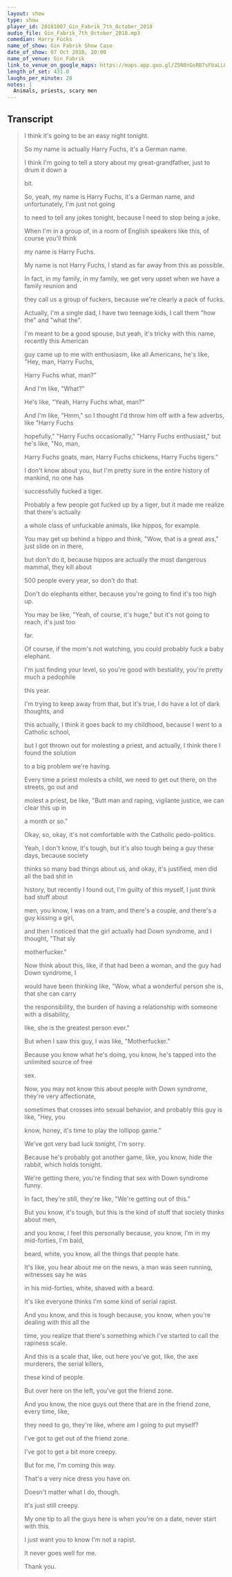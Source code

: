```yaml
---
layout: show
type: show
player_id: 20181007_Gin_Fabrik_7th_October_2018
audio_file: Gin_Fabrik_7th_October_2018.mp3
comedian: Harry Fücks
name_of_show: Gin Fabrik Show Case
date_of_show: 07 Oct 2018, 20:00
name_of_venue: Gin Fabrik
link_to_venue_on_google_maps: https://maps.app.goo.gl/Z5N8nGsRB7sFbaLL8
length_of_set: 431.0
laughs_per_minute: 20
notes: |
  Animals, priests, scary men
---
```



<h2><i class="fas fa-file-alt"></i> Transcript</h2>

> I think it's going to be an easy night tonight.
>
> So my name is actually Harry Fuchs, it's a German name.
>
> I think I'm going to tell a story about my great-grandfather, just to drum it down a
>
> bit.
>
> So, yeah, my name is Harry Fuchs, it's a German name, and unfortunately, I'm just not going
>
> to need to tell any jokes tonight, because I need to stop being a joke.
>
> When I'm in a group of, in a room of English speakers like this, of course you'll think
>
> my name is Harry Fuchs.
>
> My name is not Harry Fuchs, I stand as far away from this as possible.
>
> In fact, in my family, in my family, we get very upset when we have a family reunion and
>
> they call us a group of fuckers, because we're clearly a pack of fucks.
>
> Actually, I'm a single dad, I have two teenage kids, I call them "how the" and "what the".
>
> I'm meant to be a good spouse, but yeah, it's tricky with this name, recently this American
>
> guy came up to me with enthusiasm, like all Americans, he's like, "Hey, man, Harry Fuchs,
>
> Harry Fuchs what, man?"
>
> And I'm like, "What?"
>
> He's like, "Yeah, Harry Fuchs what, man?"
>
> And I'm like, "Hmm," so I thought I'd throw him off with a few adverbs, like "Harry Fuchs
>
> hopefully," "Harry Fuchs occasionally," "Harry Fuchs enthusiast," but he's like, "No, man,
>
> Harry Fuchs goats, man, Harry Fuchs chickens, Harry Fuchs tigers."
>
> I don't know about you, but I'm pretty sure in the entire history of mankind, no one has
>
> successfully fucked a tiger.
>
> Probably a few people got fucked up by a tiger, but it made me realize that there's actually
>
> a whole class of unfuckable animals, like hippos, for example.
>
> You may get up behind a hippo and think, "Wow, that is a great ass," just slide on in there,
>
> but don't do it, because hippos are actually the most dangerous mammal, they kill about
>
> 500 people every year, so don't do that.
>
> Don't do elephants either, because you're going to find it's too high up.
>
> You may be like, "Yeah, of course, it's huge," but it's not going to reach, it's just too
>
> far.
>
> Of course, if the mom's not watching, you could probably fuck a baby elephant.
>
> I'm just finding your level, so you're good with bestiality, you're pretty much a pedophile
>
> this year.
>
> I'm trying to keep away from that, but it's true, I do have a lot of dark thoughts, and
>
> this actually, I think it goes back to my childhood, because I went to a Catholic school,
>
> but I got thrown out for molesting a priest, and actually, I think there I found the solution
>
> to a big problem we're having.
>
> Every time a priest molests a child, we need to get out there, on the streets, go out and
>
> molest a priest, be like, "Butt man and raping, vigilante justice, we can clear this up in
>
> a month or so."
>
> Okay, so, okay, it's not comfortable with the Catholic pedo-politics.
>
> Yeah, I don't know, it's tough, but it's also tough being a guy these days, because society
>
> thinks so many bad things about us, and okay, it's justified, men did all the bad shit in
>
> history, but recently I found out, I'm guilty of this myself, I just think bad stuff about
>
> men, you know, I was on a tram, and there's a couple, and there's a guy kissing a girl,
>
> and then I noticed that the girl actually had Down syndrome, and I thought, "That sly
>
> motherfucker."
>
> Now think about this, like, if that had been a woman, and the guy had Down syndrome, I
>
> would have been thinking like, "Wow, what a wonderful person she is, that she can carry
>
> the responsibility, the burden of having a relationship with someone with a disability,
>
> like, she is the greatest person ever."
>
> But when I saw this guy, I was like, "Motherfucker."
>
> Because you know what he's doing, you know, he's tapped into the unlimited source of free
>
> sex.
>
> Now, you may not know this about people with Down syndrome, they're very affectionate,
>
> sometimes that crosses into sexual behavior, and probably this guy is like, "Hey, you
>
> know, honey, it's time to play the lollipop game."
>
> We've got very bad luck tonight, I'm sorry.
>
> Because he's probably got another game, like, you know, hide the rabbit, which holds tonight.
>
> We're getting there, you're finding that sex with Down syndrome funny.
>
> In fact, they're still, they're like, "We're getting out of this."
>
> But you know, it's tough, but this is the kind of stuff that society thinks about men,
>
> and you know, I feel this personally because, you know, I'm in my mid-forties, I'm bald,
>
> beard, white, you know, all the things that people hate.
>
> It's like, you hear about me on the news, a man was seen running, witnesses say he was
>
> in his mid-forties, white, shaved with a beard.
>
> It's like everyone thinks I'm some kind of serial rapist.
>
> And you know, and this is tough because, you know, when you're dealing with this all the
>
> time, you realize that there's something which I've started to call the rapiness scale.
>
> And this is a scale that, like, out here you've got, like, the axe murderers, the serial killers,
>
> these kind of people.
>
> But over here on the left, you've got the friend zone.
>
> And you know, the nice guys out there that are in the friend zone, every time, like,
>
> they need to go, they're like, where am I going to put myself?
>
> I've got to get out of the friend zone.
>
> I've got to get a bit more creepy.
>
> But for me, I'm coming this way.
>
> That's a very nice dress you have on.
>
> Doesn't matter what I do, though.
>
> It's just still creepy.
>
> My one tip to all the guys here is when you're on a date, never start with this.
>
> I just want you to know I'm not a rapist.
>
> It never goes well for me.
>
> Thank you.
